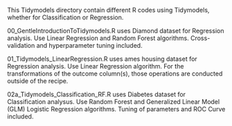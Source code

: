 This Tidymodels directory contain different R codes using Tidymodels, whether for Classification or Regression.

00_GentleIntroductionToTidymodels.R uses Diamond dataset for Regression analysis. Use Linear Regression and Random Forest algorithms. Cross-validation and hyperparameter tuning included.

01_Tidymodels_LinearRegression.R uses ames housing dataset for Regression analysis. Use Linear Regression algorithm. For the transformations of the outcome column(s), those operations are conducted outside of the recipe.

02a_Tidymodels_Classification_RF.R uses Diabetes dataset for Classification analysus. Use Random Forest and Generalized Linear Model (GLM) Logistic Regression algorithms. Tuning of parameters and ROC Curve included. 
